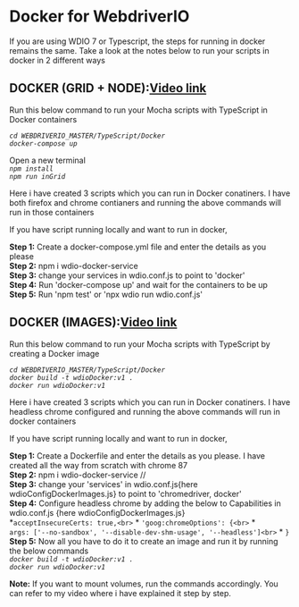 # Docker for WebdriverIO
If you are using WDIO 7 or Typescript, the steps for running in docker remains the same. 
Take a look at the notes below to run your scripts in docker in 2 different ways<br>

## DOCKER (GRID + NODE):[Video link](https://youtu.be/NDt4alzH5E0)

   Run this below command to run your Mocha scripts with TypeScript in Docker containers<br>

   *`cd WEBDRIVERIO_MASTER/TypeScript/Docker`*<br>
   *`docker-compose up`*<br>

   Open a new terminal<br>
   *`npm install`*<br>
   *`npm run inGrid`*<br>

   Here i have created 3 scripts which you can run in Docker conatiners.
   I have both firefox and chrome contianers and running the above commands 
   will run in those containers<br>

   If you have script running locally and want to run in docker,<br>

   **Step 1:** Create a docker-compose.yml file and enter the details as you please<br>
   **Step 2:** npm i wdio-docker-service<br>
   **Step 3:** change your services in wdio.conf.js to point to 'docker'<br>
   **Step 4:** Run 'docker-compose up' and wait for the containers to be up<br>
   **Step 5:** Run 'npm test' or 'npx wdio run wdio.conf.js'<br>

## DOCKER (IMAGES):[Video link](https://youtu.be/Yjg476fg1l0)

   Run this below command to run your Mocha scripts with TypeScript by creating a Docker image<br>
   
   *`cd WEBDRIVERIO_MASTER/TypeScript/Docker`<br>
    `docker build -t wdioDocker:v1 .`    <br>
    `docker run wdioDocker:v1`<br>*

   Here i have created 3 scripts which you can run in Docker conatiners.
   I have headless chrome configured and running the above commands 
   will run in docker containers<br>

   If you have script running locally and want to run in docker,<br>

   **Step 1:** Create a Dockerfile and enter the details as you please. I have created all the way from scratch with chrome 87<br>
   **Step 2:** npm i wdio-docker-service //<br>
   **Step 3:** change your 'services' in wdio.conf.js{here wdioConfigDockerImages.js} to point to 'chromedriver, docker'<br>
   **Step 4:** Configure headless chrome by adding the below to Capabilities in wdio.conf.js {here wdioConfigDockerImages.js}<br>
     *`acceptInsecureCerts: true,<br>`
     * `'goog:chromeOptions': {<br>`
     * `     args: ['--no-sandbox', '--disable-dev-shm-usage', '--headless']<br>`
     *  `}  ` <br>
   **Step 5:** Now all you have to do it to create an image and run it by running the below commands <br>
    *`docker build -t wdioDocker:v1 .`    <br>
     `docker run wdioDocker:v1`<br>*
    
   **Note:** If you want to mount volumes, run the commands accordingly. You can refer to my video where i have explained it step by step.
